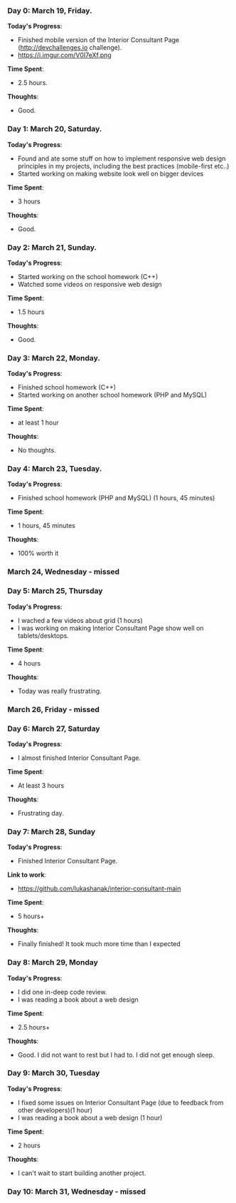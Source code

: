 ### Day 0: March 19, Friday.

**Today's Progress**: 
- Finished mobile version of the Interior Consultant Page (http://devchallenges.io challenge).
- https://i.imgur.com/V0I7eXf.png

**Time Spent**:
- 2.5 hours.

**Thoughts**: 
- Good.

### Day 1: March 20, Saturday.

**Today's Progress**: 
- Found and ate some stuff on how to implement responsive web design principles in my projects, including the best practices (mobile-first etc..)
- Started working on making website look well on bigger devices

**Time Spent**:
- 3 hours

**Thoughts**: 
- Good.


### Day 2: March 21, Sunday.

**Today's Progress**: 
- Started working on the school homework (C++)
- Watched some videos on responsive web design

**Time Spent**:
- 1.5 hours

**Thoughts**: 
- Good.

### Day 3: March 22, Monday.

**Today's Progress**: 
- Finished school homework (C++)
- Started working on another school homework (PHP and MySQL)

**Time Spent**:
- at least 1 hour

**Thoughts**: 
- No thoughts.

### Day 4: March 23, Tuesday.

**Today's Progress**: 
- Finished school homework (PHP and MySQL) (1 hours, 45 minutes)

**Time Spent**:
- 1 hours, 45 minutes

**Thoughts**: 
- 100% worth it

### March 24, Wednesday - missed

### Day 5: March 25, Thursday

**Today's Progress**: 
- I wached a few videos about grid (1 hours)
- I was working on making Interior Consultant Page show well on tablets/desktops.

**Time Spent**:
- 4 hours

**Thoughts**: 
- Today was really frustrating. 

### March 26, Friday - missed

### Day 6: March 27, Saturday

**Today's Progress**: 
- I almost finished Interior Consultant Page.

**Time Spent**:
- At least 3 hours

**Thoughts**: 
- Frustrating day.


### Day 7: March 28, Sunday

**Today's Progress**: 
- Finished Interior Consultant Page.

**Link to work**:
- https://github.com/lukashanak/interior-consultant-main

**Time Spent**:
- 5 hours+ 

**Thoughts**: 
- Finally finished! It took much more time than I expected



### Day 8: March 29, Monday

**Today's Progress**: 
- I did one in-deep code review.
- I was reading a book about a web design

**Time Spent**:
- 2.5 hours+ 

**Thoughts**: 
- Good. I did not want to rest but I had to. I did not get enough sleep.


### Day 9: March 30, Tuesday

**Today's Progress**: 
- I fixed some issues on Interior Consultant Page (due to feedback from other developers)(1 hour)
- I was reading a book about a web design (1 hour)

**Time Spent**:
- 2 hours 

**Thoughts**: 
- I can't wait to start building another project.

### Day 10: March 31, Wednesday - missed
